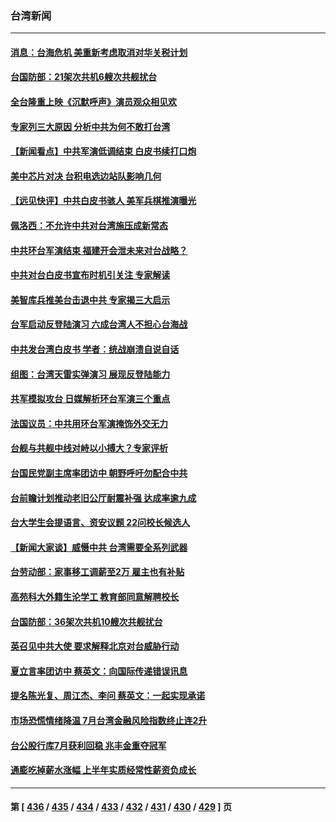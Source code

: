 ### 台湾新闻
---
#### [消息：台海危机 美重新考虑取消对华关税计划](../../pages/ncid1349361/n13800218.md) 
#### [台国防部：21架次共机6艘次共舰扰台](../../pages/ncid1349361/n13800274.md) 
#### [全台隆重上映《沉默呼声》演员观众相见欢](../../pages/ncid1349361/n13799850.md) 
#### [专家列三大原因 分析中共为何不敢打台湾](../../pages/ncid1349361/n13800189.md) 
#### [【新闻看点】中共军演低调结束 白皮书续打口炮](../../pages/ncid1349361/n13799806.md) 
#### [美中芯片对决 台积电选边站队影响几何](../../pages/ncid1349361/n13800044.md) 
#### [【远见快评】中共白皮书骇人 美军兵棋推演曝光](../../pages/ncid1349361/n13799913.md) 
#### [佩洛西：不允许中共对台湾施压成新常态](../../pages/ncid1349361/n13799927.md) 
#### [中共环台军演结束 福建开会泄未来对台战略？](../../pages/ncid1349361/n13794872.md) 
#### [中共对台白皮书宣布时机引关注 专家解读](../../pages/ncid1349361/n13799899.md) 
#### [美智库兵推美台击退中共 专家揭三大启示](../../pages/ncid1349361/n13799676.md) 
#### [台军启动反登陆演习 六成台湾人不担心台海战](../../pages/ncid1349361/n13799848.md) 
#### [中共发台湾白皮书 学者：统战崩溃自说自话](../../pages/ncid1349361/n13799906.md) 
#### [组图：台湾天雷实弹演习 展现反登陆能力](../../pages/ncid1349361/n13799607.md) 
#### [共军模拟攻台 日媒解析环台军演三个重点](../../pages/ncid1349361/n13799801.md) 
#### [法国议员：中共用环台军演掩饰外交无力](../../pages/ncid1349361/n13799772.md) 
#### [台舰与共舰中线对峙以小搏大？专家评析](../../pages/ncid1349361/n13799723.md) 
#### [台国民党副主席率团访中 朝野呼吁勿配合中共](../../pages/ncid1349361/n13799716.md) 
#### [台前瞻计划推动老旧公厅耐震补强 达成率逾九成](../../pages/ncid1349361/n13799765.md) 
#### [台大学生会提语言、资安议题 22问校长候选人](../../pages/ncid1349361/n13799767.md) 
#### [【新闻大家谈】威慑中共 台湾需要全系列武器](../../pages/ncid1349361/n13799721.md) 
#### [台劳动部：家事移工调薪至2万 雇主也有补贴](../../pages/ncid1349361/n13799741.md) 
#### [高苑科大外籍生沦学工 教育部同意解聘校长](../../pages/ncid1349361/n13799746.md) 
#### [台国防部：36架次共机10艘次共舰扰台](../../pages/ncid1349361/n13799668.md) 
#### [英召见中共大使 要求解释北京对台威胁行动](../../pages/ncid1349361/n13799683.md) 
#### [夏立言率团访中 蔡英文：向国际传递错误讯息](../../pages/ncid1349361/n13799727.md) 
#### [提名陈光复、周江杰、李问 蔡英文：一起实现承诺](../../pages/ncid1349361/n13799707.md) 
#### [市场恐慌情绪降温 7月台湾金融风险指数终止连2升](../../pages/ncid1349361/n13799711.md) 
#### [台公股行库7月获利回稳 兆丰金重夺冠军](../../pages/ncid1349361/n13799659.md) 
#### [通膨吃掉薪水涨幅 上半年实质经常性薪资负成长](../../pages/ncid1349361/n13799709.md) 

---
#### 第 [ [436](./436.md) / [435](./435.md) / [434](./434.md) / [433](./433.md) / [432](./432.md) / [431](./431.md) / [430](./430.md) / [429](./429.md) ] 页
